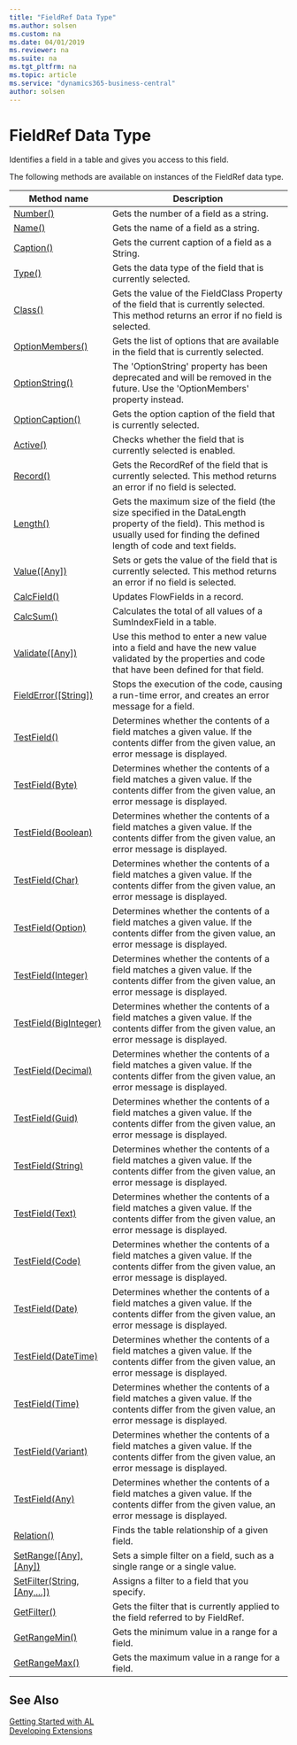 ```yaml
---
title: "FieldRef Data Type"
ms.author: solsen
ms.custom: na
ms.date: 04/01/2019
ms.reviewer: na
ms.suite: na
ms.tgt_pltfrm: na
ms.topic: article
ms.service: "dynamics365-business-central"
author: solsen
---
```

[//]: # (START>DO_NOT_EDIT)
[//]: # (IMPORTANT:Do not edit any of the content between here and the END>DO_NOT_EDIT.)
[//]: # (Any modifications should be made in the .xml files in the ModernDev repo.)
# FieldRef Data Type
Identifies a field in a table and gives you access to this field.



The following methods are available on instances of the FieldRef data type.

|Method name|Description|
|-----------|-----------|
|[Number()](fieldref-number-method.md)|Gets the number of a field as a string.|
|[Name()](fieldref-name-method.md)|Gets the name of a field as a string.|
|[Caption()](fieldref-caption-method.md)|Gets the current caption of a field as a String.|
|[Type()](fieldref-type-method.md)|Gets the data type of the field that is currently selected.|
|[Class()](fieldref-class-method.md)|Gets the value of the FieldClass Property of the field that is currently selected. This method returns an error if no field is selected.|
|[OptionMembers()](fieldref-optionmembers-method.md)|Gets the list of options that are available in the field that is currently selected.|
|[OptionString()](fieldref-optionstring-method.md)|The 'OptionString' property has been deprecated and will be removed in the future. Use the 'OptionMembers' property instead.|
|[OptionCaption()](fieldref-optioncaption-method.md)|Gets the option caption of the field that is currently selected.|
|[Active()](fieldref-active-method.md)|Checks whether the field that is currently selected is enabled.|
|[Record()](fieldref-record-method.md)|Gets the RecordRef of the field that is currently selected. This method returns an error if no field is selected.|
|[Length()](fieldref-length-method.md)|Gets the maximum size of the field (the size specified in the DataLength property of the field). This method is usually used for finding the defined length of code and text fields.|
|[Value([Any])](fieldref-value-method.md)|Sets or gets the value of the field that is currently selected. This method returns an error if no field is selected.|
|[CalcField()](fieldref-calcfield-method.md)|Updates FlowFields in a record.|
|[CalcSum()](fieldref-calcsum-method.md)|Calculates the total of all values of a SumIndexField in a table.|
|[Validate([Any])](fieldref-validate-method.md)|Use this method to enter a new value into a field and have the new value validated by the properties and code that have been defined for that field.|
|[FieldError([String])](fieldref-fielderror-method.md)|Stops the execution of the code, causing a run-time error, and creates an error message for a field.|
|[TestField()](fieldref-testfield--method.md)|Determines whether the contents of a field matches a given value. If the contents differ from the given value, an error message is displayed.|
|[TestField(Byte)](fieldref-testfield-byte-method.md)|Determines whether the contents of a field matches a given value. If the contents differ from the given value, an error message is displayed.|
|[TestField(Boolean)](fieldref-testfield-boolean-method.md)|Determines whether the contents of a field matches a given value. If the contents differ from the given value, an error message is displayed.|
|[TestField(Char)](fieldref-testfield-char-method.md)|Determines whether the contents of a field matches a given value. If the contents differ from the given value, an error message is displayed.|
|[TestField(Option)](fieldref-testfield-option-method.md)|Determines whether the contents of a field matches a given value. If the contents differ from the given value, an error message is displayed.|
|[TestField(Integer)](fieldref-testfield-integer-method.md)|Determines whether the contents of a field matches a given value. If the contents differ from the given value, an error message is displayed.|
|[TestField(BigInteger)](fieldref-testfield-biginteger-method.md)|Determines whether the contents of a field matches a given value. If the contents differ from the given value, an error message is displayed.|
|[TestField(Decimal)](fieldref-testfield-decimal-method.md)|Determines whether the contents of a field matches a given value. If the contents differ from the given value, an error message is displayed.|
|[TestField(Guid)](fieldref-testfield-guid-method.md)|Determines whether the contents of a field matches a given value. If the contents differ from the given value, an error message is displayed.|
|[TestField(String)](fieldref-testfield-string-method.md)|Determines whether the contents of a field matches a given value. If the contents differ from the given value, an error message is displayed.|
|[TestField(Text)](fieldref-testfield-text-method.md)|Determines whether the contents of a field matches a given value. If the contents differ from the given value, an error message is displayed.|
|[TestField(Code)](fieldref-testfield-code-method.md)|Determines whether the contents of a field matches a given value. If the contents differ from the given value, an error message is displayed.|
|[TestField(Date)](fieldref-testfield-date-method.md)|Determines whether the contents of a field matches a given value. If the contents differ from the given value, an error message is displayed.|
|[TestField(DateTime)](fieldref-testfield-datetime-method.md)|Determines whether the contents of a field matches a given value. If the contents differ from the given value, an error message is displayed.|
|[TestField(Time)](fieldref-testfield-time-method.md)|Determines whether the contents of a field matches a given value. If the contents differ from the given value, an error message is displayed.|
|[TestField(Variant)](fieldref-testfield-variant-method.md)|Determines whether the contents of a field matches a given value. If the contents differ from the given value, an error message is displayed.|
|[TestField(Any)](fieldref-testfield-joker-method.md)|Determines whether the contents of a field matches a given value. If the contents differ from the given value, an error message is displayed.|
|[Relation()](fieldref-relation-method.md)|Finds the table relationship of a given field.|
|[SetRange([Any], [Any])](fieldref-setrange-method.md)|Sets a simple filter on a field, such as a single range or a single value.|
|[SetFilter(String, [Any,...])](fieldref-setfilter-method.md)|Assigns a filter to a field that you specify.|
|[GetFilter()](fieldref-getfilter-method.md)|Gets the filter that is currently applied to the field referred to by FieldRef.|
|[GetRangeMin()](fieldref-getrangemin-method.md)|Gets the minimum value in a range for a field.|
|[GetRangeMax()](fieldref-getrangemax-method.md)|Gets the maximum value in a range for a field.|

[//]: # (IMPORTANT: END>DO_NOT_EDIT)
## See Also
[Getting Started with AL](../../devenv-get-started.md)  
[Developing Extensions](../../devenv-dev-overview.md)  